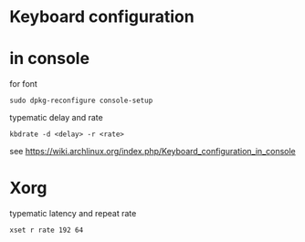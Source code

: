 Keyboard configuration
===

# in console

for font
```
sudo dpkg-reconfigure console-setup
```

typematic delay and rate
```
kbdrate -d <delay> -r <rate>
```
see https://wiki.archlinux.org/index.php/Keyboard_configuration_in_console  

# Xorg

typematic latency and repeat rate
```
xset r rate 192 64
```
